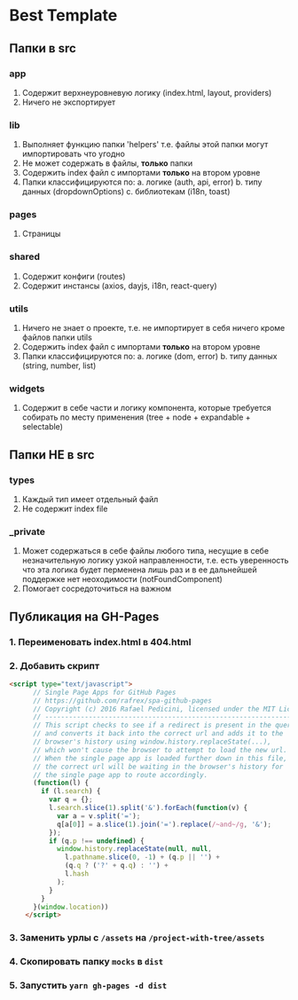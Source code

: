 # Best Template

## Папки в src

### app

1. Содержит верхнеуровневую логику (index.html, layout, providers)
2. Ничего не экспортирует

### lib

1. Выполняет функцию папки 'helpers' т.е. файлы этой папки могут импортировать что угодно
2. Не может содержать в файлы, **только** папки
3. Содержить index файл с импортами **только** на втором уровне
4. Папки классифицируются по:
   a. логике (auth, api, error)
   b. типу данных (dropdownOptions)
   c. библиотекам (i18n, toast)

### pages

1. Страницы

### shared

1. Содержит конфиги (routes)
2. Содержит инстансы (axios, dayjs, i18n, react-query)

### utils

1. Ничего не знает о проекте, т.е. не импортирует в себя ничего кроме файлов папки utils
2. Содержить index файл с импортами **только** на втором уровне
3. Папки классифицируются по:
   a. логике (dom, error)
   b. типу данных (string, number, list)

### widgets

1. Содержит в себе части и логику компонента, которые требуется собирать по месту применения (tree + node + expandable + selectable)

## Папки НЕ в src

### types

1. Каждый тип имеет отдельный файл
2. Не содержит index file

### \_private

1. Может содержаться в себе файлы любого типа, несущие в себе незначительную логику узкой направленности, т.е. есть уверенность что эта логика будет перменена лишь раз и в ее дальнейшей поддержке нет неоходимости (notFoundComponent)
2. Помогает сосредоточиться на важном

## Публикация на GH-Pages
### 1. Переименовать index.html в 404.html
### 2. Добавить скрипт 
```html
<script type="text/javascript">
      // Single Page Apps for GitHub Pages
      // https://github.com/rafrex/spa-github-pages
      // Copyright (c) 2016 Rafael Pedicini, licensed under the MIT License
      // ----------------------------------------------------------------------
      // This script checks to see if a redirect is present in the query string
      // and converts it back into the correct url and adds it to the
      // browser's history using window.history.replaceState(...),
      // which won't cause the browser to attempt to load the new url.
      // When the single page app is loaded further down in this file,
      // the correct url will be waiting in the browser's history for
      // the single page app to route accordingly.
      (function(l) {
        if (l.search) {
          var q = {};
          l.search.slice(1).split('&').forEach(function(v) {
            var a = v.split('=');
            q[a[0]] = a.slice(1).join('=').replace(/~and~/g, '&');
          });
          if (q.p !== undefined) {
            window.history.replaceState(null, null,
              l.pathname.slice(0, -1) + (q.p || '') +
              (q.q ? ('?' + q.q) : '') +
              l.hash
            );
          }
        }
      }(window.location))
    </script>
```
### 3. Заменить урлы с `/assets` на `/project-with-tree/assets`
### 4. Скопировать папку `mocks` в `dist`
### 5. Запустить `yarn gh-pages -d dist`

